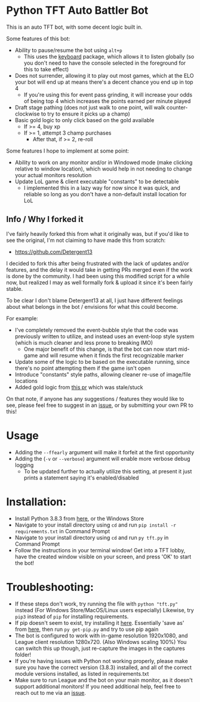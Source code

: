 # Python TFT Auto Battler Bot

This is an auto TFT bot, with some decent logic built in.

Some features of this bot:
- Ability to pause/resume the bot using `alt+p`
  - This uses the [keyboard](https://pypi.org/project/keyboard/) package, which allows it to listen globally (so you don't need to have the console selected in the foreground for this to take effect)
- Does not surrender, allowing it to play out most games, which at the ELO your bot will end up at means there's a decent chance you end up in top 4
  - If you're using this for event pass grinding, it will increase your odds of being top 4 which increases the points earned per minute played
- Draft stage pathing (does not just walk to one point, will walk counter-clockwise to try to ensure it picks up a champ)
- Basic gold logic to only click based on the gold available
  - If >= 4, buy xp 
  - If >= 1, attempt 3 champ purchases
    - After that, if >= 2, re-roll

Some features I hope to implement at some point:
- Ability to work on any monitor and/or in Windowed mode (make clicking relative to window location), which would help in not needing to change your actual monitors resolution
- Update LoL game & client executable "constants" to be detectable
  - I implemented this in a lazy way for now since it was quick, and reliable so long as you don't have a non-default install location for LoL

## Info / Why I forked it
I've fairly heavily forked this from what it originally was, but if you'd like to see the original, I'm not claiming to have made this from scratch:

- https://github.com/Detergent13

I decided to fork this after being frustrated with the lack of updates and/or features, and the delay it would take in getting PRs merged even if the work is done by the community. I had been using this modified script for a while now, but realized I may as well formally fork & upload it since it's been fairly stable.

To be clear I don't blame Detergent13 at all, I just have different feelings about what belongs in the bot / envisions for what this could become.

For example:
- I've completely removed the event-bubble style that the code was previously written to utilize, and instead uses an event-loop style system (which is much cleaner and less prone to breaking IMO)
  - One major benefit of this change, is that the bot can now start mid-game and will resume when it finds the first recognizable marker
- Update some of the logic to be based on the executable running, since there's no point attempting them if the game isn't open
- Introduce "constants" style paths, allowing cleaner re-use of image/file locations
- Added gold logic from [this pr](https://github.com/Detergent13/tft-bot/pull/91) which was stale/stuck

On that note, if anyone has any suggestions / features they would like to see, please feel free to suggest in an [issue](https://github.com/Kyrluckechuck/tft-bot/issues), or by submitting your own PR to this!

# Usage

* Adding the `--ffearly` argument will make it forfeit at the first opportunity
* Adding the (`-v` or `--verbose`) argument will enable more verbose debug logging
  * To be updated further to actually utilize this setting, at present it just prints a statement saying it's enabled/disabled

# Installation:

* Install Python 3.8.3 from [here](https://www.python.org/downloads/), or the Windows Store
* Navigate to your install directory using `cd` and run `pip install -r requirements.txt` in Command Prompt
* Navigate to your install directory using `cd` and run `py tft.py` in Command Prompt
* Follow the instructions in your terminal window! Get into a TFT lobby, have the created window visible on your screen, and press 'OK' to start the bot!

# Troubleshooting:

* If these steps don't work, try running the file with `python "tft.py"` instead (For Windows Store/MacOS/Linux users especially) Likewise, try `pip3` instead of `pip` for installing requirements.
* If pip doesn't seem to exist, try installing it [here](https://pip.pypa.io/en/stable/installing/). Essentially 'save as' from [here](https://bootstrap.pypa.io/get-pip.py), then run `py get-pip.py` and try to use pip again
* The bot is configured to work with in-game resolution 1920x1080, and League client resolution 1280x720. (Also Windows scaling 100%) You can switch this up though, just re-capture the images in the captures folder!
* If you're having issues with Python not working properly, please make sure you have the correct version (3.8.3) installed, and all of the correct module versions installed, as listed in requirements.txt
* Make sure to run League and the bot on your main monitor, as it doesn't support additional monitors!
If you need additional help, feel free to reach out to me via an [issue](https://github.com/Kyrluckechuck/tft-bot/issues).
